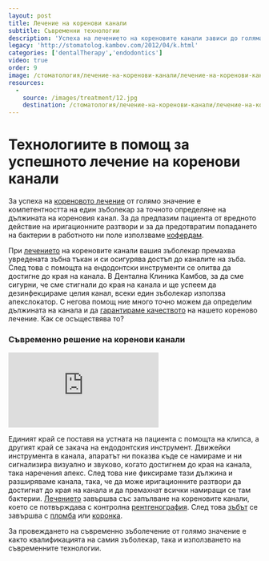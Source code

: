 ```yaml
---
layout: post
title: Лечение на коренови канали
subtitle: Съвременни технологии
description: 'Успеха на лечението на кореновите канали зависи до голяма степен от компетентноста на един зъболекар и технологиите, които той използва. Един добър зъболекар за да е сигурен, че е достигнал до края на канала и ще успее да дезинфекцира целия канал, използва апекслокатор. '
legacy: 'http://stomatolog.kambov.com/2012/04/k.html'
categories: ['dentalTherapy','endodontics']
video: true
order: 9
image: /стоматология/лечение-на-коренови-канали/лечение-на-коренови-канали.jpg
resources:
  -
    source: /images/treatment/12.jpg
    destination: /стоматология/лечение-на-коренови-канали/лечение-на-коренови-канали.jpg
---
```

# Технологиите в помощ за успешното лечение на коренови канали

За успеха на [кореновото лечение](../зъболекар/услуги/лечение-на-коренови-канали.html "Лечение на коренови канали") от голямо значение е компетентността на един зъболекар за точното определяне на дължината на кореновия канал. За да предпазим пациента от вредното действие на иригационните разтвори и за да предотвратим попадането на бактерии в работното ни поле използваме [кофердам](../зъболекар/услуги/естетични-пломби.html#кофердам "Използване на кофердам в зъболечението").

При [лечението](../стоматология/лош-дъх.html "Лечението на лош дъх е възможно") на кореновите канали вашия зъболекар премахва увредената зъбна тъкан и си осигурява достъп до каналите на зъба. След това с помощта на ендодонтски инструменти се опитва да достигне до края на канала. В Дентална Клиника Камбов, за да сме сигурни, че сме стигнали до края на канала и ще успеем да дезинфекцираме целия канал, всеки един зъболекар използва апекслокатор. С негова помощ ние много точно можем да определим дължината на канала и да [гарантираме качеството](../стоматология/гаранция-за-качество-в-зъболечението.html "Гарантираме качеството на извършеното от нас зъболечение") на нашето кореново лечение. Как се осъществява то?

### Съвременно решение на коренови канали

<iframe class="video" src="http://www.youtube.com/embed/FCSws0t2CBI?rel=0" frameborder="0" allowfullscreen></iframe>

Единият край се поставя на устната на пациента с помощта на клипса, а другият край се закача на ендодонтския инструмент. Движейки инструмента в канала, апаратът ни показва къде се намираме и ни сигнализира визуално и звуково, когато достигнем до края на канала, така наречения апекс. След това ние фиксираме тази дължина и разширяваме канала, така, че да може иригационните разтвори да достигнат до края на канала и да премахнат всички намиращи се там бактерии. [Лечението](../стоматология/фотополимерна-пломба.html "Лечение на зъб с фотополимерна пломба") завършва със запълване на кореновите канали, което се потвърждава с контролна [рентгенография](../стоматология/колко-ни-облъчват-рентгените.html "Колко ни облъчват рентгените"). След това [зъбът](../стоматология/опасности-при-умъртяване-на-зъб-с-арсен.html "Опасности при умъртвяването на зъба с арсен") се завършва с [пломба](../зъболекар/услуги/естетични-пломби.html "Фотополимерна естетична пломба") или [коронка](../зъболекар/услуги/коронки-и-мостове.html "Поставяне на коронка и мост на зъб").

За провеждането на съвременно зъболечение от голямо значение е както квалификацията на самия зъболекар, така и използването на съвременните технологии.
